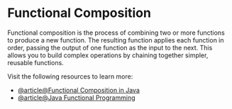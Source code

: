 # Functional Composition

Functional composition is the process of combining two or more functions to produce a new function. The resulting function applies each function in order, passing the output of one function as the input to the next. This allows you to build complex operations by chaining together simpler, reusable functions.

Visit the following resources to learn more:

- [@article@Functional Composition in Java](https://jenkov.com/tutorials/java-functional-programming/functional-composition.html)
- [@article@Java Functional Programming](https://www.baeldung.com/java-functional-programming)